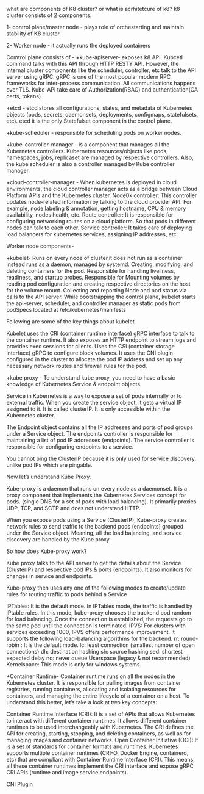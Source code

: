 what are components of K8 cluster? or what is acrhitetcure of k8?
k8 cluster consists of 2 components.

1- control plane/master node - plays role of orchestarting  and maintain stability of K8 cluster.

2- Worker node - it actually runs the deployed containers

Comtrol plane consists of -
+kube-apiserver- exposes k8 API. Kubcetl command talks with this API through HTTP RESTY API.
However, the internal cluster components like the scheduler, controller, etc talk to the API server using gRPC. gRPC is one of the most popular modern RPC frameworks for inter-process communication.
All communications happens over TLS.
Kube-API take care of Authorization(RBAC) and authentication(CA certs, tokens)

+etcd - etcd stores all configurations, states, and metadata of Kubernetes objects (pods, secrets, daemonsets, deployments, configmaps, statefulsets, etc).
etcd it is the only Statefulset component in the control plane.

+kube-scheduler - responsible for scheduling pods on worker nodes.

+kube-controller-manager - is a component that manages all the Kubernetes controllers. Kubernetes resources/objects like pods, namespaces, jobs, replicaset are managed by respective controllers. Also, the kube scheduler is also a controller managed by Kube controller manager.

+cloud-controller-manager - When kubernetes is deployed in cloud environments, the cloud controller manager acts as a bridge between Cloud Platform APIs and the Kubernetes cluster.
Node0k controller: This controller updates node-related information by talking to the cloud provider API. For example, node labeling & annotation, getting hostname, CPU & memory availability, nodes health, etc.
Route controller: It is responsible for configuring networking routes on a cloud platform. So that pods in different nodes can talk to each other.
Service controller: It takes care of deploying load balancers for kubernetes services, assigning IP addresses, etc.

Worker node components-

+kubelet- Runs on every node of cluster.it does not run as a container instead runs as a daemon, managed by systemd.
Creating, modifying, and deleting containers for the pod.
Responsible for handling liveliness, readiness, and startup probes.
Responsible for Mounting volumes by reading pod configuration and creating respective directories on the host for the volume mount.
Collecting and reporting Node and pod status via calls to the API server.
While bootstrapping the control plane, kubelet starts the api-server, scheduler, and controller manager as static pods from podSpecs located at /etc/kubernetes/manifests

Following are some of the key things about kubelet.

Kubelet uses the CRI (container runtime interface) gRPC interface to talk to the container runtime.
It also exposes an HTTP endpoint to stream logs and provides exec sessions for clients.
Uses the CSI (container storage interface) gRPC to configure block volumes.
It uses the CNI plugin configured in the cluster to allocate the pod IP address and set up any necessary network routes and firewall rules for the pod.

+kube proxy -
To understand kube proxy, you need to have a basic knowledge of Kubernetes Service & endpoint objects.

Service in Kubernetes is a way to expose a set of pods internally or to external traffic. When you create the service object, it gets a virtual IP assigned to it. It is called clusterIP. It is only accessible within the Kubernetes cluster.

The Endpoint object contains all the IP addresses and ports of pod groups under a Service object. The endpoints controller is responsible for maintaining a list of pod IP addresses (endpoints). The service controller is responsible for configuring endpoints to a service.

You cannot ping the ClusterIP because it is only used for service discovery, unlike pod IPs which are pingable.

Now let’s understand Kube Proxy.

Kube-proxy is a daemon that runs on every node as a daemonset. It is a proxy component that implements the Kubernetes Services concept for pods. (single DNS for a set of pods with load balancing). It primarily proxies UDP, TCP, and SCTP and does not understand HTTP.

When you expose pods using a Service (ClusterIP), Kube-proxy creates network rules to send traffic to the backend pods (endpoints) grouped under the Service object. Meaning, all the load balancing, and service discovery are handled by the Kube proxy.

So how does Kube-proxy work?

Kube proxy talks to the API server to get the details about the Service (ClusterIP) and respective pod IPs & ports (endpoints). It also monitors for changes in service and endpoints.

Kube-proxy then uses any one of the following modes to create/update rules for routing traffic to pods behind a Service

IPTables: It is the default mode. In IPTables mode, the traffic is handled by IPtable rules. In this mode, kube-proxy chooses the backend pod random for load balancing. Once the connection is established, the requests go to the same pod until the connection is terminated.
IPVS: For clusters with services exceeding 1000, IPVS offers performance improvement. It supports the following load-balancing algorithms for the backend.
rr: round-robin : It is the default mode.
lc: least connection (smallest number of open connections)
dh: destination hashing
sh: source hashing
sed: shortest expected delay
nq: never queue
Userspace (legacy & not recommended)
Kernelspace: This mode is only for windows systems.


+Container Runtime-
Container runtime runs on all the nodes in the Kubernetes cluster. It is responsible for pulling images from container registries, running containers, allocating and isolating resources for containers, and managing the entire lifecycle of a container on a host.
To understand this better, let’s take a look at two key concepts:

Container Runtime Interface (CRI): It is a set of APIs that allows Kubernetes to interact with different container runtimes. It allows different container runtimes to be used interchangeably with Kubernetes. The CRI defines the API for creating, starting, stopping, and deleting containers, as well as for managing images and container networks.
Open Container Initiative (OCI): It is a set of standards for container formats and runtimes.
Kubernetes supports multiple container runtimes (CRI-O, Docker Engine, containerd, etc) that are compliant with Container Runtime Interface (CRI). This means, all these container runtimes implement the CRI interface and expose gRPC CRI APIs (runtime and image service endpoints).

CNI Plugin
